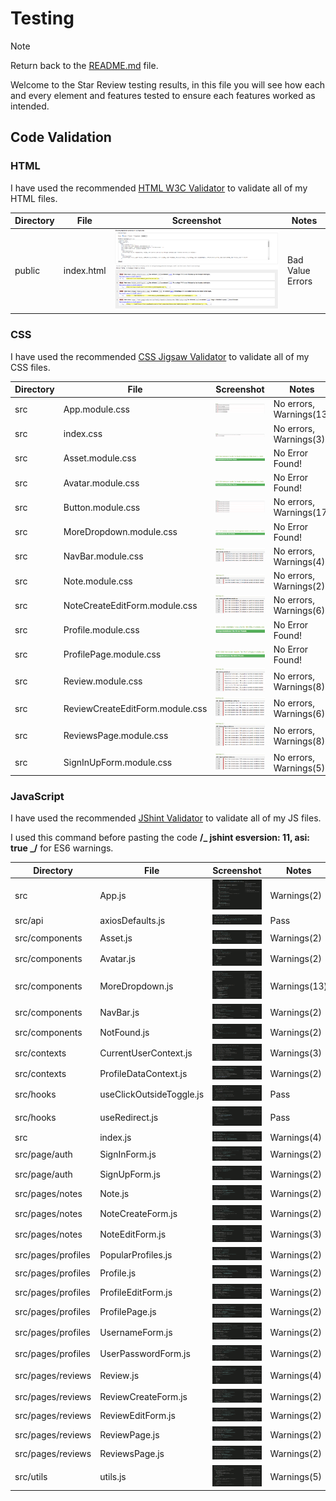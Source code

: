 # Testing

> [!NOTE]  
> Return back to the [README.md](README.md) file.

Welcome to the Star Review testing results, in this file you will see how each and every element and features tested to ensure each features worked as intended.

## Code Validation

### HTML

I have used the recommended [HTML W3C Validator](https://validator.w3.org) to validate all of my HTML files.

| Directory | File       | Screenshot                                             | Notes            |
| --------- | ---------- | ------------------------------------------------------ | ---------------- |
| public    | index.html | ![screenshot](documentation/validation/html-index.png) | Bad Value Errors |

### CSS

I have used the recommended [CSS Jigsaw Validator](https://jigsaw.w3.org/css-validator) to validate all of my CSS files.

| Directory | File                            | Screenshot                                                           | Notes                   |
| --------- | ------------------------------- | -------------------------------------------------------------------- | ----------------------- |
| src       | App.module.css                  | ![screenshot](documentation/validation/css-app.png)                  | No errors, Warnings(13) |
| src       | index.css                       | ![screenshot](documentation/validation/css-index.png)                | No errors, Warnings(3)  |
| src       | Asset.module.css                | ![screenshot](documentation/validation/css-asset.png)                | No Error Found!         |
| src       | Avatar.module.css               | ![screenshot](documentation/validation/css-avatar.png)               | No Error Found!         |
| src       | Button.module.css               | ![screenshot](documentation/validation/css-button.png)               | No errors, Warnings(17) |
| src       | MoreDropdown.module.css         | ![screenshot](documentation/validation/css-moredropdown.png)         | No Error Found!         |
| src       | NavBar.module.css               | ![screenshot](documentation/validation/css-navbar.png)               | No errors, Warnings(4)  |
| src       | Note.module.css                 | ![screenshot](documentation/validation/css-note.png)                 | No errors, Warnings(2)  |
| src       | NoteCreateEditForm.module.css   | ![screenshot](documentation/validation/css-notecreateeditform.png)   | No errors, Warnings(6)  |
| src       | Profile.module.css              | ![screenshot](documentation/validation/css-profile.png)              | No Error Found!         |
| src       | ProfilePage.module.css          | ![screenshot](documentation/validation/css-profilepage.png)          | No Error Found!         |
| src       | Review.module.css               | ![screenshot](documentation/validation/css-review.png)               | No errors, Warnings(8)  |
| src       | ReviewCreateEditForm.module.css | ![screenshot](documentation/validation/css-reviewcreateeditform.png) | No errors, Warnings(6)  |
| src       | ReviewsPage.module.css          | ![screenshot](documentation/validation/css-reviewspage.png)          | No errors, Warnings(8)  |
| src       | SignInUpForm.module.css         | ![screenshot](documentation/validation/css-signinupform.png)         | No errors, Warnings(5)  |

### JavaScript

I have used the recommended [JShint Validator](https://jshint.com) to validate all of my JS files.

I used this command before pasting the code **/_ jshint esversion: 11, asi: true _/** for ES6 warnings.

| Directory          | File                     | Screenshot                                                               | Notes        |
| ------------------ | ------------------------ | ------------------------------------------------------------------------ | ------------ |
| src                | App.js                   | ![screenshot](documentation/validation/jshint-app.png)                   | Warnings(2)  |
| src/api            | axiosDefaults.js         | ![screenshot](documentation/validation/jshint-axiosdefaults.png)         | Pass         |
| src/components     | Asset.js                 | ![screenshot](documentation/validation/jshint-asset.png)                 | Warnings(2)  |
| src/components     | Avatar.js                | ![screenshot](documentation/validation/jshint-avatar.png)                | Warnings(2)  |
| src/components     | MoreDropdown.js          | ![screenshot](documentation/validation/jshint-moredropdown.png)          | Warnings(13) |
| src/components     | NavBar.js                | ![screenshot](documentation/validation/jshint-navbar.png)                | Warnings(2)  |
| src/components     | NotFound.js              | ![screenshot](documentation/validation/jshint-notfound.png)              | Warnings(2)  |
| src/contexts       | CurrentUserContext.js    | ![screenshot](documentation/validation/jshint-currentusercontext.png)    | Warnings(3)  |
| src/contexts       | ProfileDataContext.js    | ![screenshot](documentation/validation/jshint-profiledatacontext.png)    | Warnings(2)  |
| src/hooks          | useClickOutsideToggle.js | ![screenshot](documentation/validation/jshint-useclickoutsidetoggle.png) | Pass         |
| src/hooks          | useRedirect.js           | ![screenshot](documentation/validation/jshint-useredirect.png)           | Pass         |
| src                | index.js                 | ![screenshot](documentation/validation/jshint-index.png)                 | Warnings(4)  |
| src/page/auth      | SignInForm.js            | ![screenshot](documentation/validation/jshint-signinform.png)            | Warnings(2)  |
| src/page/auth      | SignUpForm.js            | ![screenshot](documentation/validation/jshint-signupform.png)            | Warnings(2)  |
| src/pages/notes    | Note.js                  | ![screenshot](documentation/validation/jshint-note.png)                  | Warnings(2)  |
| src/pages/notes    | NoteCreateForm.js        | ![screenshot](documentation/validation/jshint-notecreateform.png)        | Warnings(2)  |
| src/pages/notes    | NoteEditForm.js          | ![screenshot](documentation/validation/jshint-noteeditform.png)          | Warnings(3)  |
| src/pages/profiles | PopularProfiles.js       | ![screenshot](documentation/validation/jshint-popularprofiles.png)       | Warnings(2)  |
| src/pages/profiles | Profile.js               | ![screenshot](documentation/validation/jshint-profile.png)               | Warnings(2)  |
| src/pages/profiles | ProfileEditForm.js       | ![screenshot](documentation/validation/jshint-profileeditform.png)       | Warnings(2)  |
| src/pages/profiles | ProfilePage.js           | ![screenshot](documentation/validation/jshint-profilepage.png)           | Warnings(2)  |
| src/pages/profiles | UsernameForm.js          | ![screenshot](documentation/validation/jshint-usernameform.png)          | Warnings(2)  |
| src/pages/profiles | UserPasswordForm.js      | ![screenshot](documentation/validation/jshint-userpasswordform.png)      | Warnings(2)  |
| src/pages/reviews  | Review.js                | ![screenshot](documentation/validation/jshint-review.png)                | Warnings(4)  |
| src/pages/reviews  | ReviewCreateForm.js      | ![screenshot](documentation/validation/jshint-reviewcreateform.png)      | Warnings(2)  |
| src/pages/reviews  | ReviewEditForm.js        | ![screenshot](documentation/validation/jshint-revieweditform.png)        | Warnings(2)  |
| src/pages/reviews  | ReviewPage.js            | ![screenshot](documentation/validation/jshint-reivewpage.png)            | Warnings(2)  |
| src/pages/reviews  | ReviewsPage.js           | ![screenshot](documentation/validation/jshint-reviewspage.png)           | Warnings(2)  |
| src/utils          | utils.js                 | ![screenshot](documentation/validation/jshint-utils.png)                 | Warnings(5)  |
